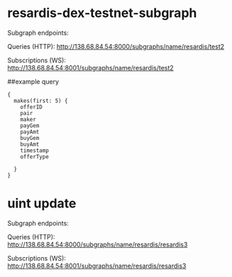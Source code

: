 # resardis-dex-testnet-subgraph

Subgraph endpoints:

Queries (HTTP):     http://138.68.84.54:8000/subgraphs/name/resardis/test2

Subscriptions (WS): http://138.68.84.54:8001/subgraphs/name/resardis/test2


##example query
```
{
  makes(first: 5) {
    offerID 
    pair
    maker
    payGem
    payAmt
    buyGem
    buyAmt
    timestamp
    offerType
    
  }
}
```
# uint update

Subgraph endpoints:

Queries (HTTP):     http://138.68.84.54:8000/subgraphs/name/resardis/resardis3

Subscriptions (WS): http://138.68.84.54:8001/subgraphs/name/resardis/resardis3
